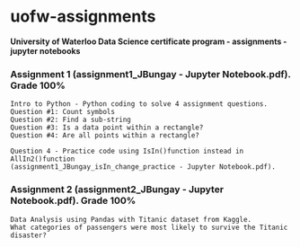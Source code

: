 # uofw-assignments
**University of Waterloo Data Science certificate program - assignments - jupyter notebooks**

### Assignment 1 (assignment1_JBungay - Jupyter Notebook.pdf).  Grade 100%
```
Intro to Python - Python coding to solve 4 assignment questions. 
Question #1: Count symbols
Question #2: Find a sub-string
Question #3: Is a data point within a rectangle?
Question #4: Are all points within a rectangle?

Question 4 - Practice code using IsIn()function instead in AllIn2()function 
(assignment1_JBungay_isIn_change_practice - Jupyter Notebook.pdf).
```

### Assignment 2 (assignment2_JBungay - Jupyter Notebook.pdf). Grade 100%
```
Data Analysis using Pandas with Titanic dataset from Kaggle.
What categories of passengers were most likely to survive the Titanic disaster?

```


